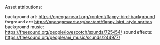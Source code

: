 Asset attributions:

background art: https://opengameart.org/content/flappy-bird-background
forground art: https://opengameart.org/content/flappy-bird-style-sprites
background music: https://freesound.org/people/lovescotch/sounds/725454/
sound effects: https://freesound.org/people/ani_music/sounds/244977/
